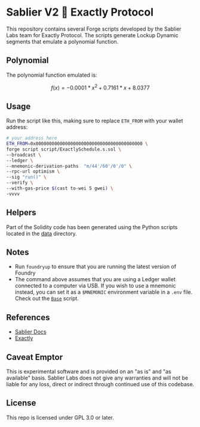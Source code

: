 # Sablier V2 🤝 Exactly Protocol

This repository contains several Forge scripts developed by the Sablier Labs team for Exactly Protocol. The scripts
generate Lockup Dynamic segments that emulate a polynomial function.

## Polynomial

The polynomial function emulated is:

```math
f(x) = -0.0001*x^2 + 0.7161*x + 8.0377
```

## Usage

Run the script like this, making sure to replace `ETH_FROM` with your wallet address:

```sh
# your address here
ETH_FROM=0x0000000000000000000000000000000000000000 \
forge script script/ExactlySchedule.s.sol \
--broadcast \
--ledger \
--mnemonic-derivation-paths  "m/44'/60'/0'/0" \
--rpc-url optimism \
--sig "run()" \
--verify \
--with-gas-price $(cast to-wei 5 gwei) \
-vvvv
```

## Helpers

Part of the Solidity code has been generated using the Python scripts located in the [data](/data) directory.

## Notes

- Run `foundryup` to ensure that you are running the latest version of Foundry
- The command above assumes that you are using a Ledger wallet connected to a computer via USB. If you wish to use a
  mnemonic instead, you can set it as a `$MNEMONIC` environment variable in a `.env` file. Check out the
  [`Base`](https://github.com/sablier-labs/v2-core/blob/d1157b49ed4bceeff0c4e437c9f723e88c134d3a/test/Base.t.sol)
  script.

## References

- [Sablier Docs](https://docs.sablier.com)
- [Exactly](https://exact.ly/)

## Caveat Emptor

This is experimental software and is provided on an "as is" and "as available" basis. Sablier Labs does not give any
warranties and will not be liable for any loss, direct or indirect through continued use of this codebase.

## License

This repo is licensed under GPL 3.0 or later.
